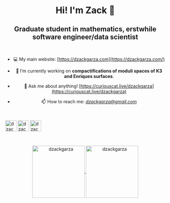 <h1 align="center"> Hi! I'm Zack 👋 </h1>

<h2 align="center"> Graduate student in mathematics, erstwhile software engineer/data scientist </h2> 
<br />

<center> 

- 💻 My main website: [https://dzackgarza.com](https://dzackgarza.com/)

- 🔭 I’m currently working on **compactifications of moduli spaces of K3 and Enriques surfaces**.
		
- 💬 Ask me about anything! [https://curiouscat.live/dzackgarza](https://curiouscat.live/dzackgarza)
	
- 📫 How to reach me: *dzackgarza@gmail.com*
	
</center> 

<br />

<p align="left">
<a href="https://twitter.com/dzackgarza" target="blank"><img align="center" src="https://cdn.jsdelivr.net/npm/simple-icons@v3/icons/twitter.svg" alt="dzackgarza" width="35px" /></a>
<a href="https://instagram.com/dzackgarza" target="blank"><img align="center" src="https://cdn.jsdelivr.net/npm/simple-icons@v3/icons/instagram.svg" alt="dzackgarza" width="35px" /></a>
<a href="https://youtube.com/dzackgarza" target="blank"><img align="center" src="https://cdn.jsdelivr.net/npm/simple-icons@v3/icons/youtube.svg" alt="dzackgarza" width="35px" /></a>

</p>

<br />

<p align="center">
	<a href="https://github.com/dzackgarza">
		  <img height="165em" align="center" src="https://github-readme-stats.vercel.app/api?username=dzackgarza&show_icons=true&locale=en&include_all_commits=true&count_private=true" alt="dzackgarza"/>
		  <img height="165em" align="center" src="https://github-readme-stats.vercel.app/api/top-langs?username=dzackgarza&show_icons=true&locale=en&layout=compact&langs_count=8" alt="dzackgarza"/>
	</a>
</p>
